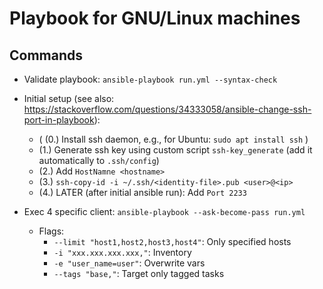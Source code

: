 # Playbook for GNU/Linux machines

## Commands
* Validate playbook: `ansible-playbook run.yml --syntax-check`

* Initial setup   (see also: https://stackoverflow.com/questions/34333058/ansible-change-ssh-port-in-playbook):
  * ( (0.) Install ssh daemon, e.g., for Ubuntu: `sudo apt install ssh` )
  * (1.) Generate ssh key using custom script `ssh-key_generate` (add it automatically to `.ssh/config`)
  * (2.) Add `HostNamne <hostname>`
  * (3.) `ssh-copy-id -i ~/.ssh/<identity-file>.pub <user>@<ip>`
  * (4.) LATER (after initial ansible run): Add `Port 2233`
* Exec 4 specific client: `ansible-playbook --ask-become-pass run.yml`
  * Flags:
    * `--limit "host1,host2,host3,host4"`: Only specified hosts
    * `-i "xxx.xxx.xxx.xxx,"`: Inventory
    * `-e "user_name=user"`: Overwrite vars
    * `--tags "base,"`: Target only tagged tasks
